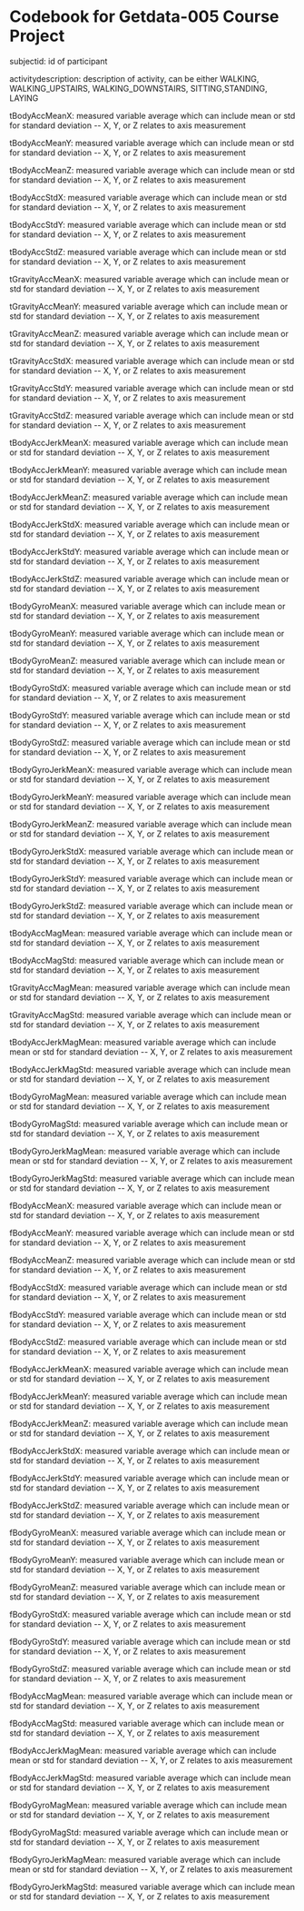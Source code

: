 Codebook for Getdata-005 Course Project
=======================
subjectid: id of participant

activitydescription: description of activity, can be either WALKING, WALKING_UPSTAIRS, WALKING_DOWNSTAIRS, SITTING,STANDING, LAYING

tBodyAccMeanX: measured variable average which can include mean or std for standard deviation -- X, Y, or  Z relates to axis measurement

tBodyAccMeanY: measured variable average which can include mean or std for standard deviation -- X, Y, or  Z relates to axis measurement

tBodyAccMeanZ: measured variable average which can include mean or std for standard deviation -- X, Y, or  Z relates to axis measurement

tBodyAccStdX: measured variable average which can include mean or std for standard deviation -- X, Y, or  Z relates to axis measurement

tBodyAccStdY: measured variable average which can include mean or std for standard deviation -- X, Y, or  Z relates to axis measurement

tBodyAccStdZ: measured variable average which can include mean or std for standard deviation -- X, Y, or  Z relates to axis measurement

tGravityAccMeanX: measured variable average which can include mean or std for standard deviation -- X, Y, or  Z relates to axis measurement

tGravityAccMeanY: measured variable average which can include mean or std for standard deviation -- X, Y, or  Z relates to axis measurement

tGravityAccMeanZ: measured variable average which can include mean or std for standard deviation -- X, Y, or  Z relates to axis measurement

tGravityAccStdX: measured variable average which can include mean or std for standard deviation -- X, Y, or  Z relates to axis measurement

tGravityAccStdY: measured variable average which can include mean or std for standard deviation -- X, Y, or  Z relates to axis measurement

tGravityAccStdZ: measured variable average which can include mean or std for standard deviation -- X, Y, or  Z relates to axis measurement

tBodyAccJerkMeanX: measured variable average which can include mean or std for standard deviation -- X, Y, or  Z relates to axis measurement

tBodyAccJerkMeanY: measured variable average which can include mean or std for standard deviation -- X, Y, or  Z relates to axis measurement

tBodyAccJerkMeanZ: measured variable average which can include mean or std for standard deviation -- X, Y, or  Z relates to axis measurement

tBodyAccJerkStdX: measured variable average which can include mean or std for standard deviation -- X, Y, or  Z relates to axis measurement

tBodyAccJerkStdY: measured variable average which can include mean or std for standard deviation -- X, Y, or  Z relates to axis measurement

tBodyAccJerkStdZ: measured variable average which can include mean or std for standard deviation -- X, Y, or  Z relates to axis measurement

tBodyGyroMeanX: measured variable average which can include mean or std for standard deviation -- X, Y, or  Z relates to axis measurement

tBodyGyroMeanY: measured variable average which can include mean or std for standard deviation -- X, Y, or  Z relates to axis measurement

tBodyGyroMeanZ: measured variable average which can include mean or std for standard deviation -- X, Y, or  Z relates to axis measurement

tBodyGyroStdX: measured variable average which can include mean or std for standard deviation -- X, Y, or  Z relates to axis measurement

tBodyGyroStdY: measured variable average which can include mean or std for standard deviation -- X, Y, or  Z relates to axis measurement

tBodyGyroStdZ: measured variable average which can include mean or std for standard deviation -- X, Y, or  Z relates to axis measurement

tBodyGyroJerkMeanX: measured variable average which can include mean or std for standard deviation -- X, Y, or  Z relates to axis measurement

tBodyGyroJerkMeanY: measured variable average which can include mean or std for standard deviation -- X, Y, or  Z relates to axis measurement

tBodyGyroJerkMeanZ: measured variable average which can include mean or std for standard deviation -- X, Y, or  Z relates to axis measurement

tBodyGyroJerkStdX: measured variable average which can include mean or std for standard deviation -- X, Y, or  Z relates to axis measurement

tBodyGyroJerkStdY: measured variable average which can include mean or std for standard deviation -- X, Y, or  Z relates to axis measurement

tBodyGyroJerkStdZ: measured variable average which can include mean or std for standard deviation -- X, Y, or  Z relates to axis measurement

tBodyAccMagMean: measured variable average which can include mean or std for standard deviation -- X, Y, or  Z relates to axis measurement

tBodyAccMagStd: measured variable average which can include mean or std for standard deviation -- X, Y, or  Z relates to axis measurement

tGravityAccMagMean: measured variable average which can include mean or std for standard deviation -- X, Y, or  Z relates to axis measurement

tGravityAccMagStd: measured variable average which can include mean or std for standard deviation -- X, Y, or  Z relates to axis measurement

tBodyAccJerkMagMean: measured variable average which can include mean or std for standard deviation -- X, Y, or  Z relates to axis measurement

tBodyAccJerkMagStd: measured variable average which can include mean or std for standard deviation -- X, Y, or  Z relates to axis measurement

tBodyGyroMagMean: measured variable average which can include mean or std for standard deviation -- X, Y, or  Z relates to axis measurement

tBodyGyroMagStd: measured variable average which can include mean or std for standard deviation -- X, Y, or  Z relates to axis measurement

tBodyGyroJerkMagMean: measured variable average which can include mean or std for standard deviation -- X, Y, or  Z relates to axis measurement

tBodyGyroJerkMagStd: measured variable average which can include mean or std for standard deviation -- X, Y, or  Z relates to axis measurement

fBodyAccMeanX: measured variable average which can include mean or std for standard deviation -- X, Y, or  Z relates to axis measurement

fBodyAccMeanY: measured variable average which can include mean or std for standard deviation -- X, Y, or  Z relates to axis measurement

fBodyAccMeanZ: measured variable average which can include mean or std for standard deviation -- X, Y, or  Z relates to axis measurement

fBodyAccStdX: measured variable average which can include mean or std for standard deviation -- X, Y, or  Z relates to axis measurement

fBodyAccStdY: measured variable average which can include mean or std for standard deviation -- X, Y, or  Z relates to axis measurement

fBodyAccStdZ: measured variable average which can include mean or std for standard deviation -- X, Y, or  Z relates to axis measurement

fBodyAccJerkMeanX: measured variable average which can include mean or std for standard deviation -- X, Y, or  Z relates to axis measurement

fBodyAccJerkMeanY: measured variable average which can include mean or std for standard deviation -- X, Y, or  Z relates to axis measurement

fBodyAccJerkMeanZ: measured variable average which can include mean or std for standard deviation -- X, Y, or  Z relates to axis measurement

fBodyAccJerkStdX: measured variable average which can include mean or std for standard deviation -- X, Y, or  Z relates to axis measurement

fBodyAccJerkStdY: measured variable average which can include mean or std for standard deviation -- X, Y, or  Z relates to axis measurement

fBodyAccJerkStdZ: measured variable average which can include mean or std for standard deviation -- X, Y, or  Z relates to axis measurement

fBodyGyroMeanX: measured variable average which can include mean or std for standard deviation -- X, Y, or  Z relates to axis measurement

fBodyGyroMeanY: measured variable average which can include mean or std for standard deviation -- X, Y, or  Z relates to axis measurement

fBodyGyroMeanZ: measured variable average which can include mean or std for standard deviation -- X, Y, or  Z relates to axis measurement

fBodyGyroStdX: measured variable average which can include mean or std for standard deviation -- X, Y, or  Z relates to axis measurement

fBodyGyroStdY: measured variable average which can include mean or std for standard deviation -- X, Y, or  Z relates to axis measurement

fBodyGyroStdZ: measured variable average which can include mean or std for standard deviation -- X, Y, or  Z relates to axis measurement

fBodyAccMagMean: measured variable average which can include mean or std for standard deviation -- X, Y, or  Z relates to axis measurement

fBodyAccMagStd: measured variable average which can include mean or std for standard deviation -- X, Y, or  Z relates to axis measurement

fBodyAccJerkMagMean: measured variable average which can include mean or std for standard deviation -- X, Y, or  Z relates to axis measurement

fBodyAccJerkMagStd: measured variable average which can include mean or std for standard deviation -- X, Y, or  Z relates to axis measurement

fBodyGyroMagMean: measured variable average which can include mean or std for standard deviation -- X, Y, or  Z relates to axis measurement

fBodyGyroMagStd: measured variable average which can include mean or std for standard deviation -- X, Y, or  Z relates to axis measurement

fBodyGyroJerkMagMean: measured variable average which can include mean or std for standard deviation -- X, Y, or  Z relates to axis measurement

fBodyGyroJerkMagStd: measured variable average which can include mean or std for standard deviation -- X, Y, or  Z relates to axis measurement
